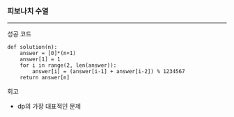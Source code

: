 ### 피보나치 수열

---

성공 코드

```
def solution(n):
    answer = [0]*(n+1)
    answer[1] = 1
    for i in range(2, len(answer)):
        answer[i] = (answer[i-1] + answer[i-2]) % 1234567
    return answer[n]
```

회고

- dp의 가장 대표적인 문제
